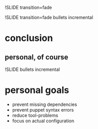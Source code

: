 !SLIDE transition=fade

!SLIDE transition=fade bullets incremental

# conclusion
## personal, of course

!SLIDE bullets incremental

# personal goals
* prevent missing dependencies
* prevent puppet syntax errors
* reduce tool-problems
* focus on actual configuration

